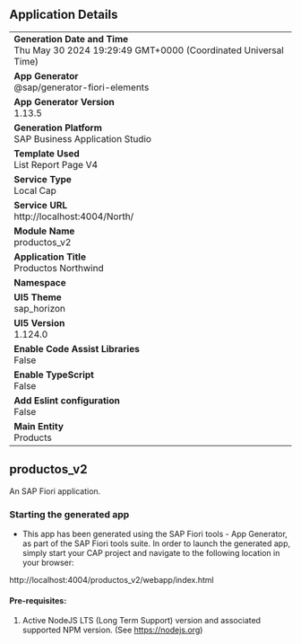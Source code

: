 ## Application Details
|               |
| ------------- |
|**Generation Date and Time**<br>Thu May 30 2024 19:29:49 GMT+0000 (Coordinated Universal Time)|
|**App Generator**<br>@sap/generator-fiori-elements|
|**App Generator Version**<br>1.13.5|
|**Generation Platform**<br>SAP Business Application Studio|
|**Template Used**<br>List Report Page V4|
|**Service Type**<br>Local Cap|
|**Service URL**<br>http://localhost:4004/North/
|**Module Name**<br>productos_v2|
|**Application Title**<br>Productos Northwind|
|**Namespace**<br>|
|**UI5 Theme**<br>sap_horizon|
|**UI5 Version**<br>1.124.0|
|**Enable Code Assist Libraries**<br>False|
|**Enable TypeScript**<br>False|
|**Add Eslint configuration**<br>False|
|**Main Entity**<br>Products|

## productos_v2

An SAP Fiori application.

### Starting the generated app

-   This app has been generated using the SAP Fiori tools - App Generator, as part of the SAP Fiori tools suite.  In order to launch the generated app, simply start your CAP project and navigate to the following location in your browser:

http://localhost:4004/productos_v2/webapp/index.html

#### Pre-requisites:

1. Active NodeJS LTS (Long Term Support) version and associated supported NPM version.  (See https://nodejs.org)


